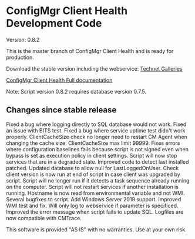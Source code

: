 # ConfigMgr Client Health Development Code

Version: 0.8.2

This is the master branch of ConfigMgr Client Health and is ready for production.

Download the stable version including the webservice: [Technet Galleries](https://gallery.technet.microsoft.com/ConfigMgr-Client-Health-ccd00bd7)

[ConfigMgr Client Health Full documentation](https://www.andersrodland.com/configmgr-client-health/)

Note: Script version 0.8.2 requires database version 0.7.5.


## Changes since stable release

Fixed a bug where logging directly to SQL database would not work.
Fixed an issue with BITS test.
Fixed a bug where service uptime test didn't work properly.
ClientCacheSize check no longer need to restart CM Agent when changing the cache size.
ClientCacheSize max limit 99999.
Fixes errors where configuration baselines fails because script is not signed even when bypass is set as execution policy in client settings.
Script will now stop services that are in a degraded state.
Improved code to detect last installed patched.
Updated database to allow null for LastLoggedOnUser.
Check client version is now run at end of script in case client was upgraded by script.
Script will no longer run if it detects a task sequence already running on the computer.
Script will not restart services if another installation is running.
Hostname is now read from environmental variable and not WMI.
Several bugfixes to script.
Add Windows Server 2019 support.
Improved WMI test and fix.
Will only log to webservice if parameter is specificed.
Improved the error message when script fails to update SQL.
Logfiles are now compatible with CMTrace.


This software is provided "AS IS" with no warranties. Use at your own risk.
